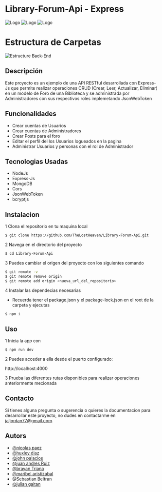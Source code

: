 # Library-Forum-Api - Express

![Logo](https://upload.wikimedia.org/wikipedia/commons/6/64/Expressjs.png)
![Logo](https://upload.wikimedia.org/wikipedia/commons/9/93/MongoDB_Logo.svg)
![Logo](https://upload.wikimedia.org/wikipedia/commons/d/d9/Node.js_logo.svg)

# Estructura de Carpetas 
![Estructure Back-End]()


## Descripción

Este proyecto es un ejemplo de una API RESTful desarrollada con Express-Js que permite realizar operaciones CRUD (Crear, Leer, Actualizar, Eliminar) en un modelo de Foro de una Biblioteca y se administrada por Administradores con sus respectivos roles implemetando JsonWebToken

## Funcionalidades

- Crear cuentas de Usuarios 
- Crear cuentas de Administradores
- Crear Posts para el foro
- Editar el perfil del los Usuarios logueados en la pagina
- Administrar Usuarios y personas con el rol de Administrador

## Tecnologias Usadas
- NodeJs
- Express-Js
- MongoDB
- Cors
- JsonWebToken
- bcryptjs

## Instalacion

1 Clona el repositorio en tu maquina local
```bash
$ git clone https://github.com/TheLostHeaven/Library-Forum-Api.git
```

2 Navega en el directorio del proyecto 
```bash
$ cd Library-Forum-Api
```

3 Puedes cambiar el origen del proyecto con los siguientes comando

```bash
$ git remote -v
$ git remote remove origin
$ git remote add origin <nueva_url_del_repositorio>
```

4 Instalar las dependecias necesarias
- Recuerda tener el package.json y el package-lock.json en el root de la carpeta y ejecutas

```bash
$ npm i
```

## Uso

1 Inicia la app con 
```bash
$ npm run dev
```

2 Puedes acceder a ella desde el puerto configurado:

http://localhost:4000

3 Prueba las diferentes rutas disponibles para realizar operaciones anteriormente mecionada

## Contacto

Si tienes alguna pregunta o sugerencia o quieres la documentacion para desarrollar este proyecto, no dudes en contactarme en [jaljordan77@gmail.com](jaljordan77@gmail.com).


## Autors

- [@nicolas paez](https://github.com/nikolaspaez06)
- [@huxley diaz](https://github.com/heisemberghuxley)
- [@john palacios ](https://github.com/John9135)
- [@juan andres  Ruiz](https://github.com/juan0941)
- [@brayan Triana](https://github.com/Vincent10-o)
- [@maribel aristizabal](https://github.com/maribel-aristizabal)
- [@Sebastian Beltran](https://github.com/Sebastian-Beltran-rincon-22)
- [@julian gaitan](https://github.com/Julian9373)